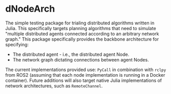 # dNodeArch

The simple testing package for trialing distributed algorithms written in Julia. This specifically targets planning algorithms that need to simulate "multiple distributed agents connected according to an arbitrary network graph." This package specifically provides the backbone architecture for specifying:

* The distributed agent - i.e., the distributed agent Node.
* The network graph dictating connections between agent Nodes.

The current implementations provided use: `PyCall` in combination with `rclpy` from ROS2 (assuming that each node implementation is running in a Docker container). Future additions will also target native Julia implementations of network architectures, such as `RemoteChannel`.